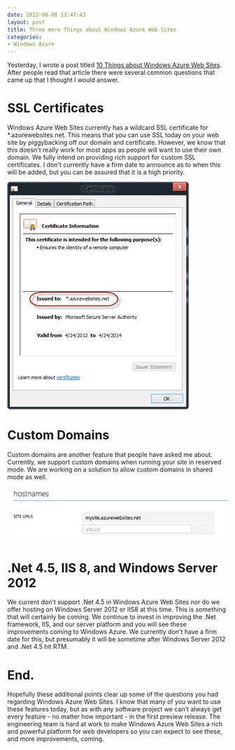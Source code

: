 ```yaml
---
date: 2012-06-08 12:47:43
layout: post
title: Three more Things about Windows Azure Web Sites
categories:
- Windows Azure
---
```


Yesterday, I wrote a post titled [10 Things about Windows Azure Web Sites](/2012/06/07/10-things-about-windows-azure-web-sites). After people read that article there were several common questions that came up that I thought I would answer.


# SSL Certificates


Windows Azure Web Sites currently has a wildcard SSL certificate for *.azurewebsites.net. This means that you can use SSL today on your web site by piggybacking off our domain and certificate. However, we know that this doesn't really work for most apps as people will want to use their own domain. We fully intend on providing rich support for custom SSL certificates. I don't currently have a firm date to announce as to when this will be added, but you can be assured that it is a high priority.

[![](/images/2012/06/certificate.png)](/images/2012/06/certificate.png)


# Custom Domains


Custom domains are another feature that people have asked me about. Currently, we support custom domains when running your site in reserved mode. We are working on a solution to allow custom domains in shared mode as well.

[![](/images/2012/06/screen-shot-2012-06-08-at-3-45-27-pm.png)](/images/2012/06/screen-shot-2012-06-08-at-3-45-27-pm.png)


# .Net 4.5, IIS 8, and Windows Server 2012


We current don't support .Net 4.5 in Windows Azure Web Sites nor do we offer hosting on Windows Server 2012 or IIS8 at this time. This is something that will certainly be coming. We continue to invest in improving the .Net framework, IIS, and our server platform and you will see these improvements coming to Windows Azure. We currently don't have a firm date for this, but presumably it will be sometime after Windows Server 2012 and .Net 4.5 hit RTM.


# End.


Hopefully these additional points clear up some of the questions you had regarding Windows Azure Web Sites. I know that many of you want to use these features today, but as with any software project we can't always get every feature - no matter how important - in the first preview release. The engineering team is hard at work to make Windows Azure Web Sites a rich and powerful platform for web developers so you can expect to see these, and more improvements, coming.
